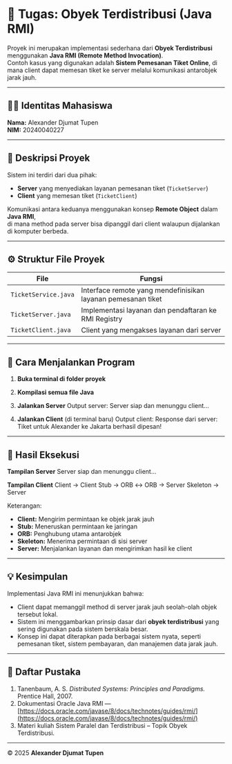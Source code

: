 
# 🧾 Tugas: Obyek Terdistribusi (Java RMI)

Proyek ini merupakan implementasi sederhana dari **Obyek Terdistribusi** menggunakan **Java RMI (Remote Method Invocation)**.  
Contoh kasus yang digunakan adalah **Sistem Pemesanan Tiket Online**, di mana client dapat memesan tiket ke server melalui komunikasi antarobjek jarak jauh.

---

## 👨‍💻 Identitas Mahasiswa

**Nama:** Alexander Djumat Tupen  
**NIM:** 20240040227  

---

## 📘 Deskripsi Proyek

Sistem ini terdiri dari dua pihak:
- **Server** yang menyediakan layanan pemesanan tiket (`TicketServer`)
- **Client** yang memesan tiket (`TicketClient`)

Komunikasi antara keduanya menggunakan konsep **Remote Object** dalam **Java RMI**,  
di mana method pada server bisa dipanggil dari client walaupun dijalankan di komputer berbeda.

---

## ⚙️ Struktur File Proyek

| File | Fungsi |
|------|---------|
| `TicketService.java` | Interface remote yang mendefinisikan layanan pemesanan tiket |
| `TicketServer.java` | Implementasi layanan dan pendaftaran ke RMI Registry |
| `TicketClient.java` | Client yang mengakses layanan dari server |

---

## 🚀 Cara Menjalankan Program

1. **Buka terminal di folder proyek**

2. **Kompilasi semua file Java**

3. **Jalankan Server**
Output server:
Server siap dan menunggu client...

4. **Jalankan Client** (di terminal baru)
Output client:
Response dari server: Tiket untuk Alexander ke Jakarta berhasil dipesan!

---

## 📸 Hasil Eksekusi

**Tampilan Server**
Server siap dan menunggu client...

**Tampilan Client**
Client → Client Stub → ORB ↔ ORB → Server Skeleton → Server

Keterangan:
- **Client:** Mengirim permintaan ke objek jarak jauh  
- **Stub:** Meneruskan permintaan ke jaringan  
- **ORB:** Penghubung utama antarobjek  
- **Skeleton:** Menerima permintaan di sisi server  
- **Server:** Menjalankan layanan dan mengirimkan hasil ke client  

---

## 💡 Kesimpulan

Implementasi Java RMI ini menunjukkan bahwa:
- Client dapat memanggil method di server jarak jauh seolah-olah objek tersebut lokal.  
- Sistem ini menggambarkan prinsip dasar dari **obyek terdistribusi** yang sering digunakan pada sistem berskala besar.  
- Konsep ini dapat diterapkan pada berbagai sistem nyata, seperti pemesanan tiket, sistem pembayaran, dan manajemen data jarak jauh.

---

## 🧾 Daftar Pustaka
1. Tanenbaum, A. S. *Distributed Systems: Principles and Paradigms.* Prentice Hall, 2007.  
2. Dokumentasi Oracle Java RMI — [https://docs.oracle.com/javase/8/docs/technotes/guides/rmi/](https://docs.oracle.com/javase/8/docs/technotes/guides/rmi/)  
3. Materi kuliah Sistem Paralel dan Terdistribusi – Topik Obyek Terdistribusi.

---

© 2025 **Alexander Djumat Tupen**
